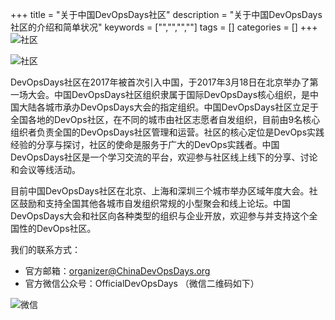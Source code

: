 +++
title = "关于中国DevOpsDays社区"
description = "关于中国DevOpsDays社区的介绍和简单状况"
keywords = ["","","",""]
tags = []
categories = []
+++
![社区](/img/about-h.png)

![社区](/old/logo-1.png) 

DevOpsDays社区在2017年被首次引入中国，于2017年3月18日在北京举办了第一场大会。中国DevOpsDays社区组织隶属于国际DevOpsDays核心组织，是中国大陆各城市承办DevOpsDays大会的指定组织。中国DevOpsDays社区立足于全国各地的DevOps社区，在不同的城市由社区志愿者自发组织，目前由9名核心组织者负责全国的DevOpsDays社区管理和运营。社区的核心定位是DevOps实践经验的分享与探讨，社区的使命是服务于广大的DevOps实践者。中国DevOpsDays社区是一个学习交流的平台，欢迎参与社区线上线下的分享、讨论和会议等线活动。

 目前中国DevOpsDays社区在北京、上海和深圳三个城市举办区域年度大会。社区鼓励和支持全国其他各城市自发组织常规的小型聚会和线上论坛。中国DevOpsDays大会和社区向各种类型的组织与企业开放，欢迎参与并支持这个全国性的DevOps社区。

 我们的联系方式：

* 官方邮箱：organizer@ChinaDevOpsDays.org
* 官方微信公众号：OfficialDevOpsDays （微信二维码如下）


![微信](/old/days-weichat-logo-foot.jpg) 

